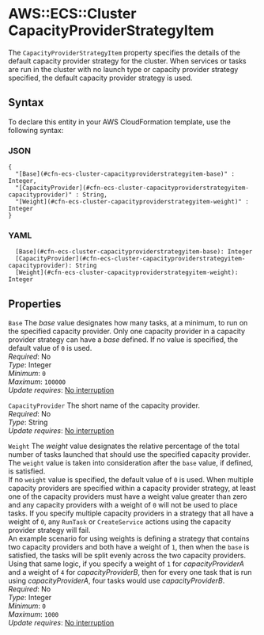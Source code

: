 # AWS::ECS::Cluster CapacityProviderStrategyItem<a name="aws-properties-ecs-cluster-capacityproviderstrategyitem"></a>

The `CapacityProviderStrategyItem` property specifies the details of the default capacity provider strategy for the cluster\. When services or tasks are run in the cluster with no launch type or capacity provider strategy specified, the default capacity provider strategy is used\.

## Syntax<a name="aws-properties-ecs-cluster-capacityproviderstrategyitem-syntax"></a>

To declare this entity in your AWS CloudFormation template, use the following syntax:

### JSON<a name="aws-properties-ecs-cluster-capacityproviderstrategyitem-syntax.json"></a>

```
{
  "[Base](#cfn-ecs-cluster-capacityproviderstrategyitem-base)" : Integer,
  "[CapacityProvider](#cfn-ecs-cluster-capacityproviderstrategyitem-capacityprovider)" : String,
  "[Weight](#cfn-ecs-cluster-capacityproviderstrategyitem-weight)" : Integer
}
```

### YAML<a name="aws-properties-ecs-cluster-capacityproviderstrategyitem-syntax.yaml"></a>

```
  [Base](#cfn-ecs-cluster-capacityproviderstrategyitem-base): Integer
  [CapacityProvider](#cfn-ecs-cluster-capacityproviderstrategyitem-capacityprovider): String
  [Weight](#cfn-ecs-cluster-capacityproviderstrategyitem-weight): Integer
```

## Properties<a name="aws-properties-ecs-cluster-capacityproviderstrategyitem-properties"></a>

`Base`  <a name="cfn-ecs-cluster-capacityproviderstrategyitem-base"></a>
The *base* value designates how many tasks, at a minimum, to run on the specified capacity provider\. Only one capacity provider in a capacity provider strategy can have a *base* defined\. If no value is specified, the default value of `0` is used\.  
*Required*: No  
*Type*: Integer  
*Minimum*: `0`  
*Maximum*: `100000`  
*Update requires*: [No interruption](https://docs.aws.amazon.com/AWSCloudFormation/latest/UserGuide/using-cfn-updating-stacks-update-behaviors.html#update-no-interrupt)

`CapacityProvider`  <a name="cfn-ecs-cluster-capacityproviderstrategyitem-capacityprovider"></a>
The short name of the capacity provider\.  
*Required*: No  
*Type*: String  
*Update requires*: [No interruption](https://docs.aws.amazon.com/AWSCloudFormation/latest/UserGuide/using-cfn-updating-stacks-update-behaviors.html#update-no-interrupt)

`Weight`  <a name="cfn-ecs-cluster-capacityproviderstrategyitem-weight"></a>
The *weight* value designates the relative percentage of the total number of tasks launched that should use the specified capacity provider\. The `weight` value is taken into consideration after the `base` value, if defined, is satisfied\.  
If no `weight` value is specified, the default value of `0` is used\. When multiple capacity providers are specified within a capacity provider strategy, at least one of the capacity providers must have a weight value greater than zero and any capacity providers with a weight of `0` will not be used to place tasks\. If you specify multiple capacity providers in a strategy that all have a weight of `0`, any `RunTask` or `CreateService` actions using the capacity provider strategy will fail\.  
An example scenario for using weights is defining a strategy that contains two capacity providers and both have a weight of `1`, then when the `base` is satisfied, the tasks will be split evenly across the two capacity providers\. Using that same logic, if you specify a weight of `1` for *capacityProviderA* and a weight of `4` for *capacityProviderB*, then for every one task that is run using *capacityProviderA*, four tasks would use *capacityProviderB*\.  
*Required*: No  
*Type*: Integer  
*Minimum*: `0`  
*Maximum*: `1000`  
*Update requires*: [No interruption](https://docs.aws.amazon.com/AWSCloudFormation/latest/UserGuide/using-cfn-updating-stacks-update-behaviors.html#update-no-interrupt)